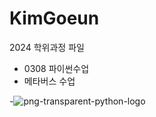 # KimGoeun
2024 학위과정 파일
- 0308 파이썬수업
- 메타버스 수업

-![png-transparent-python-logo](https://github.com/leejanox/KimGoeun/assets/162652877/15367a05-2301-4b4d-9c1f-08393cc37fe3)
